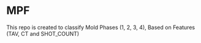# MPF
This repo is created to classify Mold Phases (1, 2, 3, 4), Based on Features (TAV, CT and SHOT_COUNT)
